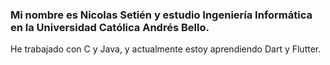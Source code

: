### Mi nombre es Nicolas Setién y estudio Ingeniería Informática en la Universidad Católica Andrés Bello.
He trabajado con C y Java, y actualmente estoy aprendiendo Dart y Flutter.

<!--
**NicolasSetien/NicolasSetien** is a ✨ _special_ ✨ repository because its `README.md` (this file) appears on your GitHub profile.

Here are some ideas to get you started:

- 🔭 I’m currently working on ...
- 🌱 I’m currently learning ...
- 👯 I’m looking to collaborate on ...
- 🤔 I’m looking for help with ...
- 💬 Ask me about ...
- 📫 How to reach me: ...
- 😄 Pronouns: ...
- ⚡ Fun fact: ...
-->
